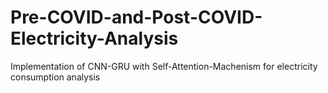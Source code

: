 # Pre-COVID-and-Post-COVID-Electricity-Analysis
Implementation of CNN-GRU with Self-Attention-Machenism for electricity consumption analysis  
